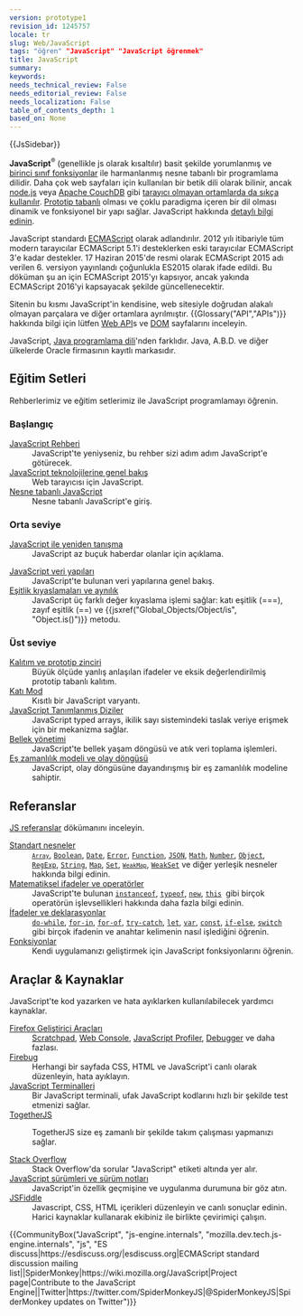 ```yaml
---
version: prototype1
revision_id: 1245757
locale: tr
slug: Web/JavaScript
tags: "öğren" "JavaScript" "JavaScript öğrenmek"
title: JavaScript
summary: 
keywords: 
needs_technical_review: False
needs_editorial_review: False
needs_localization: False
table_of_contents_depth: 1
based_on: None
---
```

<p>{{JsSidebar}}</p>

<p class="summary"><strong>JavaScript</strong><sup>®</sup> (genellikle js&nbsp;olarak kısaltılır) basit şekilde&nbsp;yorumlanmış ve <a href="https://en.wikipedia.org/wiki/First-class_functions" title="https://en.wikipedia.org/wiki/First-class_functions">birinci sınıf fonksiyonlar</a> ile harmanlanmış nesne tabanlı bir programlama dilidir. Daha çok web sayfaları için kullanılan bir betik dili olarak bilinir, ancak <a class="external external-icon" href="https://nodejs.org/">node.js</a> veya <a href="https://couchdb.apache.org/">Apache CouchDB</a> gibi <a class="external external-icon" href="https://en.wikipedia.org/wiki/JavaScript#Uses_outside_web_pages">tarayıcı olmayan ortamlarda da sıkça kullanılır</a>. <a class="mw-redirect" href="https://en.wikipedia.org/wiki/Prototype-based_programming" title="Prototype-based">Prototip tabanlı</a> olması ve çoklu paradigma içeren bir dil olması dinamik ve fonksiyonel bir yapı sağlar. JavaScript hakkında <a href="https://developer.mozilla.org/en-US/docs/Web/JavaScript/About_JavaScript">detaylı bilgi edinin</a>.</p>

<p>JavaScript standardı <a href="https://developer.mozilla.org/en-US/docs/JavaScript/Language_Resources">ECMAScript</a> olarak adlandırılır. 2012 yılı itibariyle tüm modern tarayıcılar ECMAScript 5.1'i desteklerken eski tarayıcılar ECMAScript 3'e kadar destekler. 17 Haziran 2015'de resmi olarak ECMAScript 2015 adı verilen 6. versiyon yayınlandı çoğunlukla ES2015 olarak ifade edildi. Bu döküman şu an için ECMAScript 2015'yı kapsıyor, ancak yakında ECMAScript 2016'yi kapsayacak şekilde güncellenecektir.</p>

<p>Sitenin bu kısmı JavaScript'in kendisine, web sitesiyle doğrudan alakalı olmayan parçalara ve diğer ortamlara ayrılmıştır.&nbsp;{{Glossary("API","APIs")}} hakkında bilgi için lütfen <a href="https://developer.mozilla.org/en-US/docs/Web/API">Web API</a>s ve <a href="https://developer.mozilla.org/en-US/docs/Glossary/DOM">DOM</a> sayfalarını inceleyin.</p>

<p>JavaScript, <a href="https://en.wikipedia.org/wiki/Java_%28programming_language%29">Java programlama dili</a>'nden farklıdır. Java, A.B.D. ve diğer ülkelerde Oracle firmasının kayıtlı markasıdır.</p>

<div class="column-container">
<div class="column-half">
<h2 id="Eğitim_Setleri">Eğitim Setleri</h2>

<p>Rehberlerimiz ve eğitim setlerimiz ile JavaScript programlamayı öğrenin.</p>

<h3 id="Başlangıç">Başlangıç</h3>

<dl>
 <dt><a href="https://developer.mozilla.org/tr/docs/Web/JavaScript/Guide">JavaScript Rehberi</a></dt>
 <dd>JavaScript'te yeniyseniz, bu rehber sizi adım adım JavaScript'e götürecek.</dd>
 <dt><a href="https://developer.mozilla.org/en-US/docs/Web/JavaScript/JavaScript_technologies_overview">JavaScript teknolojilerine genel bakış</a></dt>
 <dd>Web tarayıcısı için JavaScript.</dd>
 <dt><a href="https://developer.mozilla.org/en-US/docs/Web/JavaScript/Introduction_to_Object-Oriented_JavaScript">Nesne tabanlı JavaScript</a></dt>
 <dd>Nesne tabanlı JavaScript'e giriş.</dd>
</dl>

<h3 id="Orta_seviye">Orta seviye</h3>

<dl>
 <dt><a href="https://developer.mozilla.org/en-US/docs/Web/JavaScript/A_re-introduction_to_JavaScript">JavaScript ile yeniden tanışma</a></dt>
 <dd>JavaScript az buçuk haberdar olanlar için açıklama.</dd>
</dl>

<dl>
 <dt><a href="https://developer.mozilla.org/en-US/docs/Web/JavaScript/Data_structures">JavaScript veri yapıları</a></dt>
 <dd>JavaScript'te bulunan veri yapılarına genel bakış.</dd>
 <dt><a href="https://developer.mozilla.org/en-US/docs/Web/JavaScript/Equality_comparisons_and_sameness">Eşitlik kıyaslamaları ve aynılık</a></dt>
 <dd>JavaScript üç farklı değer kıyaslama işlemi sağlar: katı eşitlik (===), zayıf eşitlik (==) ve&nbsp;{{jsxref("Global_Objects/Object/is", "Object.is()")}} metodu.</dd>
</dl>

<h3 id="Üst_seviye">Üst seviye</h3>

<dl>
 <dt><a href="https://developer.mozilla.org/en-US/docs/Web/JavaScript/Inheritance_and_the_prototype_chain">Kalıtım ve prototip zinciri</a></dt>
 <dd>Büyük ölçüde yanlış anlaşılan ifadeler ve eksik değerlendirilmiş prototip tabanlı kalıtım.</dd>
 <dt><a href="https://developer.mozilla.org/en-US/docs/Web/JavaScript/Reference/Strict_mode">Katı Mod</a></dt>
 <dd>Kısıtlı bir JavaScript varyantı.</dd>
 <dt><a href="https://developer.mozilla.org/en-US/docs/Web/JavaScript/Typed_arrays">JavaScript Tanımlanmış Diziler</a></dt>
 <dd>JavaScript typed arrays, ikilik sayı sistemindeki taslak veriye erişmek için bir mekanizma sağlar.</dd>
 <dt><a href="https://developer.mozilla.org/en-US/docs/Web/JavaScript/Memory_Management">Bellek yönetimi</a></dt>
 <dd>JavaScript'te bellek yaşam döngüsü ve atık veri toplama işlemleri.</dd>
 <dt><a href="https://developer.mozilla.org/en-US/docs/Web/JavaScript/EventLoop">Eş zamanlılık modeli ve olay döngüsü</a></dt>
 <dd>JavaScript, olay döngüsüne dayandırışmış bir eş zamanlılık modeline sahiptir.</dd>
</dl>
</div>

<div class="column-half">
<h2 id="Referanslar">Referanslar</h2>

<p><a href="https://developer.mozilla.org/en-US/docs/Web/JavaScript/Reference">JS referanslar</a> dökümanını inceleyin.</p>

<dl>
 <dt><a href="https://developer.mozilla.org/en-US/docs/Web/JavaScript/Reference/Global_Objects">Standart nesneler</a></dt>
 <dd><code><a href="https://developer.mozilla.org/en-US/docs/Web/JavaScript/Reference/Global_Objects/Array" title="The JavaScript Array global object is a constructor for arrays, which are high-level, list-like objects."><code>Array</code></a></code>, <a href="https://developer.mozilla.org/en-US/docs/Web/JavaScript/Reference/Global_Objects/Boolean" title="The Boolean object is an object wrapper for a boolean value."><code>Boolean</code></a>, <a href="https://developer.mozilla.org/en-US/docs/Web/JavaScript/Reference/Global_Objects/Date" title="Creates a JavaScript Date instance that represents a single moment in time. Date objects are based on a time value that is the number of milliseconds since 1 January, 1970 UTC."><code>Date</code></a>, <a href="https://developer.mozilla.org/en-US/docs/Web/JavaScript/Reference/Global_Objects/Error" title="The Error constructor creates an error object. Instances of Error objects are thrown when runtime errors occur. The Error object can also be used as a base objects for user-defined exceptions. See below for standard built-in error types."><code>Error</code></a>, <a href="https://developer.mozilla.org/en-US/docs/Web/JavaScript/Reference/Global_Objects/Function" title="The Function constructor creates a new Function object. In JavaScript every function is actually a Function object."><code>Function</code></a>, <a href="https://developer.mozilla.org/en-US/docs/Web/JavaScript/Reference/Global_Objects/JSON" title="The JSON object contains methods for parsing JavaScript Object Notation (JSON) and converting values to JSON. It can't be called or constructed, and aside from its two method properties it has no interesting functionality of its own."><code>JSON</code></a>, <a href="https://developer.mozilla.org/en-US/docs/Web/JavaScript/Reference/Global_Objects/Math" title="Math is a built-in object that has properties and methods for mathematical constants and functions. Not a function object."><code>Math</code></a>, <a href="https://developer.mozilla.org/en-US/docs/Web/JavaScript/Reference/Global_Objects/Number" title="The Number JavaScript object is a wrapper object allowing you to work with numerical values. A Number object is created using the Number() constructor."><code>Number</code></a>, <a href="https://developer.mozilla.org/en-US/docs/Web/JavaScript/Reference/Global_Objects/Object"><code>Object</code></a>, <a href="https://developer.mozilla.org/en-US/docs/Web/JavaScript/Reference/Global_Objects/RegExp" title="The RegExp constructor creates a regular expression object for matching text with a pattern."><code>RegExp</code></a>, <a href="https://developer.mozilla.org/en-US/docs/Web/JavaScript/Reference/Global_Objects/String" title="The String global object is a constructor for strings, or a sequence of characters."><code>String</code></a>,&nbsp;<a href="https://developer.mozilla.org/en-US/docs/Web/JavaScript/Reference/Global_Objects/Map" title="The Map object is a simple key/value map. Any value (both objects and primitive values) may be used as either a key or a value."><code>Map</code></a>, <code><a href="https://developer.mozilla.org/en-US/docs/Web/JavaScript/Reference/Global_Objects/Set">Set</a></code>, <code><a href="https://developer.mozilla.org/en-US/docs/Web/JavaScript/Reference/Global_Objects/WeakMap" title="The WeakMap object is a collection of key/value pairs in which the keys are objects and the values can be arbitrary values."><code>WeakMap</code></a></code>, <a href="https://developer.mozilla.org/en-US/docs/Web/JavaScript/Reference/Global_Objects/WeakSet" title="The WeakSet object lets you store weakly held objects in a collection."><code>WeakSet</code></a> ve diğer yerleşik nesneler hakkında bilgi edinin.</dd>
 <dt><a href="https://developer.mozilla.org/en-US/docs/Web/JavaScript/Reference/Operators">Matematiksel ifadeler ve operatörler</a></dt>
 <dd>JavaScript'te bulunan <code><a href="https://developer.mozilla.org/en-US/docs/Web/JavaScript/Reference/Operators/instanceof">instanceof</a></code>, <code><a href="https://developer.mozilla.org/en-US/docs/Web/JavaScript/Reference/Operators/typeof">typeof</a></code>, <code><a href="https://developer.mozilla.org/en-US/docs/Web/JavaScript/Reference/Operators/new">new</a></code>, <code><a href="https://developer.mozilla.org/en-US/docs/Web/JavaScript/Reference/Operators/this">this</a> </code>gibi birçok operatörün işlevsellikleri hakkında daha fazla bilgi edinin.</dd>
 <dt><a href="https://developer.mozilla.org/en-US/docs/Web/JavaScript/Reference/Statements">İfadeler ve deklarasyonlar</a></dt>
 <dd><code><a href="https://developer.mozilla.org/en-US/docs/Web/JavaScript/Reference/Statements/do...while">do-while</a></code>, <code><a href="https://developer.mozilla.org/en-US/docs/Web/JavaScript/Reference/Statements/for...in">for-in</a></code>, <code><a href="https://developer.mozilla.org/en-US/docs/Web/JavaScript/Reference/Statements/for...of">for-of</a></code>, <code><a href="https://developer.mozilla.org/en-US/docs/Web/JavaScript/Reference/Statements/try...catch">try-catch</a></code>, <code><a href="https://developer.mozilla.org/en-US/docs/Web/JavaScript/Reference/Statements/let">let</a></code>, <code><a href="https://developer.mozilla.org/en-US/docs/Web/JavaScript/Reference/Statements/var">var</a></code>, <code><a href="https://developer.mozilla.org/en-US/docs/Web/JavaScript/Reference/Statements/const">const</a></code>, <code><a href="https://developer.mozilla.org/en-US/docs/Web/JavaScript/Reference/Statements/if...else">if-else</a></code>, <code><a href="https://developer.mozilla.org/en-US/docs/Web/JavaScript/Reference/Statements/switch">switch</a></code> gibi birçok ifadenin ve anahtar kelimenin nasıl işlediğini öğrenin.</dd>
 <dt><a href="https://developer.mozilla.org/en-US/docs/Web/JavaScript/Reference/Functions">Fonksiyonlar</a></dt>
 <dd>Kendi uygulamanızı geliştirmek için JavaScript fonksiyonlarını öğrenin.</dd>
</dl>

<h2 id="Araçlar_Kaynaklar">Araçlar &amp; Kaynaklar</h2>

<p>JavaScript'te kod yazarken ve hata ayıklarken kullanılabilecek yardımcı kaynaklar.</p>

<dl>
 <dt><a href="https://developer.mozilla.org/en-US/docs/Tools">Firefox Geliştirici Araçları</a></dt>
 <dd><a href="https://developer.mozilla.org/en-US/docs/Tools/Scratchpad">Scratchpad</a>, <a href="https://developer.mozilla.org/en-US/docs/Tools/Web_Console">Web Console</a>, <a href="https://developer.mozilla.org/en-US/docs/Tools/Profiler">JavaScript Profiler</a>, <a href="https://developer.mozilla.org/en-US/docs/Tools/Debugger">Debugger</a> ve daha fazlası.</dd>
 <dt><a class="external external-icon" href="http://www.getfirebug.com/">Firebug</a></dt>
 <dd>Herhangi bir sayfada CSS, HTML ve JavaScript'i canlı olarak düzenleyin, hata ayıklayın.</dd>
 <dt><a href="https://developer.mozilla.org/en-US/docs/Web/JavaScript/Shells">JavaScript Terminalleri</a></dt>
 <dd>Bir JavaScript terminali, ufak JavaScript kodlarını hızlı bir şekilde test etmenizi sağlar.</dd>
 <dt><a href="https://togetherjs.com/">TogetherJS</a></dt>
 <dd>
 <p class="hero-header-text large">TogetherJS size eş zamanlı bir şekilde takım çalışması yapmanızı sağlar.</p>
 </dd>
 <dt><a href="http://stackoverflow.com/questions/tagged/javascript">Stack Overflow</a></dt>
 <dd>Stack Overflow'da sorular "JavaScript" etiketi altında yer alır.</dd>
 <dt><a href="https://developer.mozilla.org/en-US/docs/Web/JavaScript/New_in_JavaScript">JavaScript sürümleri ve sürüm notları</a></dt>
 <dd>JavaScript'in özellik geçmişine ve uygulanma durumuna bir göz atın.</dd>
 <dt><a href="https://developer.mozilla.org/en-US/docs/Web/JavaScript/New_in_JavaScript">JSFiddle</a></dt>
 <dd>Javascript, CSS, HTML içerikleri&nbsp;düzenleyin ve canlı sonuçlar edinin. Harici kaynaklar kullanarak&nbsp;ekibiniz ile birlikte çevirimiçi çalışın.</dd>
</dl>
</div>
</div>

<p>{{CommunityBox("JavaScript", "js-engine.internals", "mozilla.dev.tech.js-engine.internals", "js", "ES discuss|https://esdiscuss.org/|esdiscuss.org|ECMAScript standard discussion mailing list||SpiderMonkey|https://wiki.mozilla.org/JavaScript|Project page|Contribute to the JavaScript Engine||Twitter|https://twitter.com/SpiderMonkeyJS|@SpiderMonkeyJS|SpiderMonkey updates on Twitter")}}</p>


